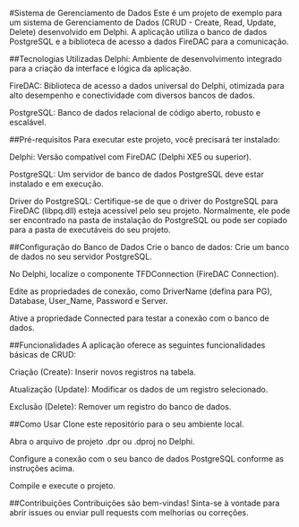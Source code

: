 #Sistema de Gerenciamento de Dados
Este é um projeto de exemplo para um sistema de Gerenciamento de Dados (CRUD - Create, Read, Update, Delete) desenvolvido em Delphi. A aplicação utiliza o banco de dados PostgreSQL e a biblioteca de acesso a dados FireDAC para a comunicação.

##Tecnologias Utilizadas
Delphi: Ambiente de desenvolvimento integrado para a criação da interface e lógica da aplicação.

FireDAC: Biblioteca de acesso a dados universal do Delphi, otimizada para alto desempenho e conectividade com diversos bancos de dados.

PostgreSQL: Banco de dados relacional de código aberto, robusto e escalável.

##Pré-requisitos
Para executar este projeto, você precisará ter instalado:

Delphi: Versão compatível com FireDAC (Delphi XE5 ou superior).

PostgreSQL: Um servidor de banco de dados PostgreSQL deve estar instalado e em execução.

Driver do PostgreSQL: Certifique-se de que o driver do PostgreSQL para FireDAC (libpq.dll) esteja acessível pelo seu projeto. Normalmente, ele pode ser encontrado na pasta de instalação do PostgreSQL ou pode ser copiado para a pasta de executáveis do seu projeto.

##Configuração do Banco de Dados
Crie o banco de dados: Crie um banco de dados no seu servidor PostgreSQL.

No Delphi, localize o componente TFDConnection (FireDAC Connection).

Edite as propriedades de conexão, como DriverName (defina para PG), Database, User_Name, Password e Server.

Ative a propriedade Connected para testar a conexão com o banco de dados.

##Funcionalidades
A aplicação oferece as seguintes funcionalidades básicas de CRUD:

Criação (Create): Inserir novos registros na tabela.

Atualização (Update): Modificar os dados de um registro selecionado.

Exclusão (Delete): Remover um registro do banco de dados.

##Como Usar
Clone este repositório para o seu ambiente local.

Abra o arquivo de projeto .dpr ou .dproj no Delphi.

Configure a conexão com o seu banco de dados PostgreSQL conforme as instruções acima.

Compile e execute o projeto.

##Contribuições
Contribuições são bem-vindas! Sinta-se à vontade para abrir issues ou enviar pull requests com melhorias ou correções.
